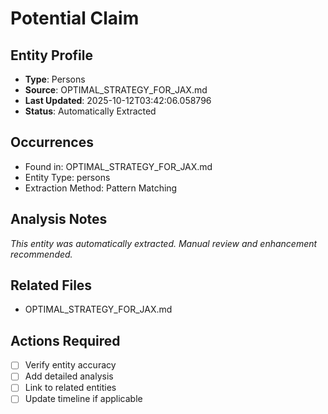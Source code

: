 # Potential Claim

## Entity Profile
- **Type**: Persons
- **Source**: OPTIMAL_STRATEGY_FOR_JAX.md
- **Last Updated**: 2025-10-12T03:42:06.058796
- **Status**: Automatically Extracted

## Occurrences
- Found in: OPTIMAL_STRATEGY_FOR_JAX.md
- Entity Type: persons
- Extraction Method: Pattern Matching

## Analysis Notes
*This entity was automatically extracted. Manual review and enhancement recommended.*

## Related Files
- OPTIMAL_STRATEGY_FOR_JAX.md

## Actions Required
- [ ] Verify entity accuracy
- [ ] Add detailed analysis
- [ ] Link to related entities
- [ ] Update timeline if applicable
